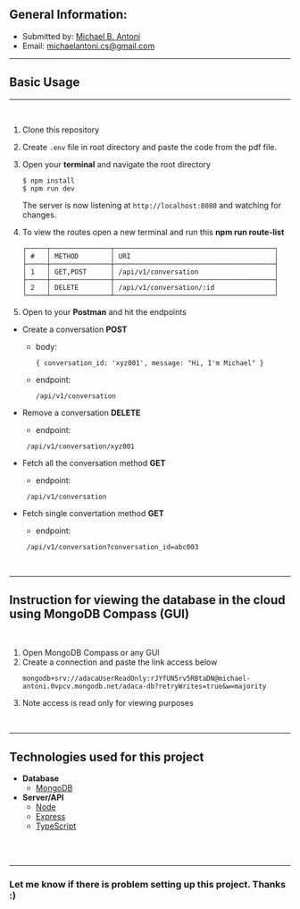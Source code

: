## General Information:

-   Submitted by: [Michael B. Antoni](https://michaelantoni.netlify.app/)
-   Email: michaelantoni.cs@gmail.com

---

## Basic Usage

---

<br/>

1. Clone this repository
1. Create `.env` file in root directory and paste the code from the pdf file.

1. Open your **terminal** and navigate the root directory

    ```
    $ npm install
    $ npm run dev
    ```

    The server is now listening at `http://localhost:8080` and watching for changes.

1. To view the routes open a new terminal and run this **npm run route-list**
      ```
      ┌─────┬───────────────┬────────────────────────────────────────┐
      │ #   │ METHOD        │ URI                                    │
      ├─────┼───────────────┼────────────────────────────────────────┤
      │ 1   │ GET,POST      │ /api/v1/conversation                   │
      ├─────┼───────────────┼────────────────────────────────────────┤
      │ 2   │ DELETE        │ /api/v1/conversation/:id               │
      └─────┴───────────────┴────────────────────────────────────────┘
      ```

1. Open to your **Postman** and hit the endpoints


- Create a conversation **POST**
   - body:
      ```
      { conversation_id: 'xyz001', message: "Hi, I'm Michael" }
      ```
   - endpoint:
      ```
      /api/v1/conversation
      ```
- Remove a conversation **DELETE**
   - endpoint:
    ```
     /api/v1/conversation/xyz001
    ```

- Fetch all the conversation method **GET**
   - endpoint:
    ```
     /api/v1/conversation
    ```

- Fetch single convertation method **GET**
   - endpoint:
    ```
     /api/v1/conversation?conversation_id=abc003
    ```



<br/>

---

## Instruction for viewing the database in the cloud using MongoDB Compass (GUI)



<br/>

1. Open MongoDB Compass or any GUI
1. Create a connection and paste the link access below
   ```
   mongodb+srv://adacaUserReadOnly:rJYfUN5rv5RBtaDN@michael-antoni.0vpcv.mongodb.net/adaca-db?retryWrites=true&w=majority
   ```
1. Note access is read only for viewing purposes

<br/>

---

## Technologies used for this project


- **Database**
  - [MongoDB](http://www.mongodb.org/)
- **Server/API**
  - [Node](https://nodejs.org/)
  - [Express](http://expressjs.com/)
  - [TypeScript](https://www.typescriptlang.org/)
<br/>
<br/>

---
### Let me know if there is problem setting up this project. Thanks :)

